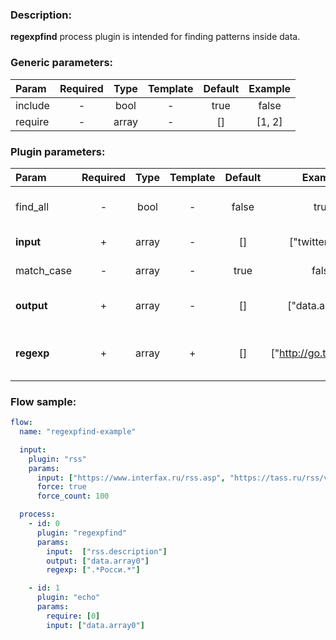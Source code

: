 ### Description:

**regexpfind** process plugin is intended for finding patterns inside
data.


### Generic parameters:

| Param     | Required   | Type    | Template   | Default   | Example   |
| :-------- | :--------: | :-----: | :--------: | :-------: | :-------: |
| include   | -          | bool    | -          | true      | false     |
| require   | -          | array   | -          | []        | [1, 2]    |


### Plugin parameters:

| Param        | Required   | Type    | Template   | Default   | Example                    | Description                                                                                                                |
| :----------- | :--------: | :-----: | :--------: | :-------: | :------------------------: | :------------------------------------------------------------------------------------------------------------------------- |
| find_all     | -          | bool    | -          | false     | true                       | Patterns must be found in all selected [DataItem](../../concept.md) fields.                                                |
| **input**    | +          | array   | -          | []        | ["twitter.text"]           | List of [DataItem](../../concept.md) fields with data.                                                                     |
| match_case   | -          | array   | -          | true      | false                      | Case sensitive/insensitive.                                                                                                |
| **output**   | +          | array   | -          | []        | ["data.array0"]            | List of target [DataItem](../../concept.md) fields. Must be array.                                                         |
| **regexp**   | +          | array   | +          | []        | ["http://go.tass.ru/.*"]   | List of config templates/raw regexps for searching.                                                                        |

### Flow sample:

```yaml
flow:
  name: "regexpfind-example"

  input:
    plugin: "rss"
    params:
      input: ["https://www.interfax.ru/rss.asp", "https://tass.ru/rss/v2.xml"]
      force: true
      force_count: 100

  process:
    - id: 0
      plugin: "regexpfind"
      params:
        input:  ["rss.description"]
        output: ["data.array0"]
        regexp: [".*Росси.*"]

    - id: 1
      plugin: "echo"
      params:
        require: [0]
        input: ["data.array0"]
```
